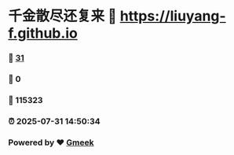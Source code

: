 # 千金散尽还复来 :link: https://liuyang-f.github.io 
### :page_facing_up: [31](https://liuyang-f.github.io/tag.html) 
### :speech_balloon: 0 
### :hibiscus: 115323 
### :alarm_clock: 2025-07-31 14:50:34 
### Powered by :heart: [Gmeek](https://github.com/Meekdai/Gmeek)
